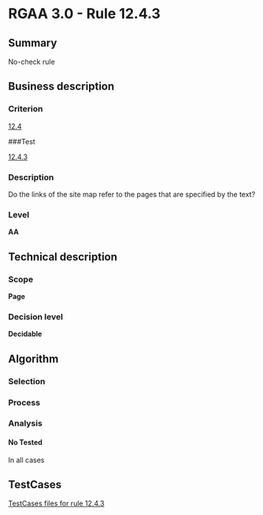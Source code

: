 # RGAA 3.0 -  Rule 12.4.3

## Summary

No-check rule 

## Business description

### Criterion

[12.4](http://asqatasun.github.io/RGAA--3.0--EN/RGAA3.0_Criteria_English_version_v1.html#crit-12-4)

###Test

[12.4.3](http://asqatasun.github.io/RGAA--3.0--EN/RGAA3.0_Criteria_English_version_v1.html#test-12-4-3)

### Description
Do the links of the
    site map refer to the pages that are specified by the
    text? 


### Level

**AA**

## Technical description

### Scope

**Page**

### Decision level

**Decidable**

## Algorithm

### Selection

### Process

### Analysis

#### No Tested 

In all cases










##  TestCases 

[TestCases files for rule 12.4.3](https://github.com/Asqatasun/Asqatasun/tree/master/rules/rules-rgaa3.0/src/test/resources/testcases/rgaa30/Rgaa30Rule120403/) 


